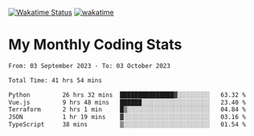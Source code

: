 [![Wakatime Status](https://github.com/noopurphalak/noopurphalak/workflows/wakatime-status-update/badge.svg)](https://github.com/noopurphalak/noopurphalak/actions/workflows/main.yml)
[![wakatime](https://wakatime.com/badge/user/80ace140-ef40-4fdd-b8ed-f3be3d2e1aea.svg)](https://wakatime.com/@80ace140-ef40-4fdd-b8ed-f3be3d2e1aea)

# My Monthly Coding Stats

<!--START_SECTION:waka-->

```txt
From: 03 September 2023 - To: 03 October 2023

Total Time: 41 hrs 54 mins

Python         26 hrs 32 mins  ███████████████▓░░░░░░░░░   63.32 %
Vue.js         9 hrs 48 mins   ██████░░░░░░░░░░░░░░░░░░░   23.40 %
Terraform      2 hrs 1 min     █▒░░░░░░░░░░░░░░░░░░░░░░░   04.84 %
JSON           1 hr 19 mins    ▓░░░░░░░░░░░░░░░░░░░░░░░░   03.16 %
TypeScript     38 mins         ▒░░░░░░░░░░░░░░░░░░░░░░░░   01.54 %
```

<!--END_SECTION:waka-->
